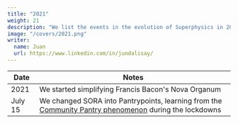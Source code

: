 ```yaml
---
title: "2021"
weight: 21
description: "We list the events in the evolution of Superphysics in 2021"
image: "/covers/2021.png"
writer:
  name: Juan
  url: https://www.linkedin.com/in/jundalisay/
---
```



Date | Notes
--- | ---
2021 | We started simplifying Francis Bacon's Nova Organum
July 15 | We changed SORA into Pantrypoints, learning from the [Community Pantry phenomenon](https://mb.com.ph/2021/05/06/who-is-patricia-non-the-woman-who-sparked-kindness-through-the-maginhawa-community-pantry/) during the lockdowns 



